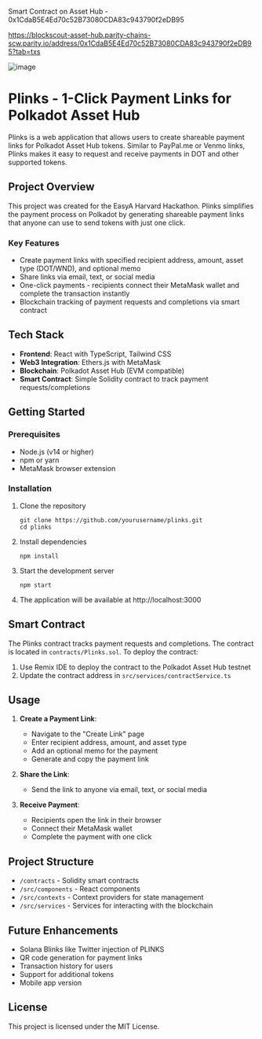 Smart Contract on Asset Hub - 0x1CdaB5E4Ed70c52B73080CDA83c943790f2eDB95

https://blockscout-asset-hub.parity-chains-scw.parity.io/address/0x1CdaB5E4Ed70c52B73080CDA83c943790f2eDB95?tab=txs

![image](https://github.com/user-attachments/assets/20664e20-2bdd-4aef-9b00-a3616935c452)


# Plinks - 1-Click Payment Links for Polkadot Asset Hub

Plinks is a web application that allows users to create shareable payment links for Polkadot Asset Hub tokens. Similar to PayPal.me or Venmo links, Plinks makes it easy to request and receive payments in DOT and other supported tokens.

## Project Overview

This project was created for the EasyA Harvard Hackathon. Plinks simplifies the payment process on Polkadot by generating shareable payment links that anyone can use to send tokens with just one click.

### Key Features

- Create payment links with specified recipient address, amount, asset type (DOT/WND), and optional memo
- Share links via email, text, or social media
- One-click payments - recipients connect their MetaMask wallet and complete the transaction instantly
- Blockchain tracking of payment requests and completions via smart contract

## Tech Stack

- **Frontend**: React with TypeScript, Tailwind CSS
- **Web3 Integration**: Ethers.js with MetaMask
- **Blockchain**: Polkadot Asset Hub (EVM compatible)
- **Smart Contract**: Simple Solidity contract to track payment requests/completions

## Getting Started

### Prerequisites

- Node.js (v14 or higher)
- npm or yarn
- MetaMask browser extension

### Installation

1. Clone the repository
   ```
   git clone https://github.com/yourusername/plinks.git
   cd plinks
   ```

2. Install dependencies
   ```
   npm install
   ```

3. Start the development server
   ```
   npm start
   ```

4. The application will be available at http://localhost:3000

## Smart Contract

The Plinks contract tracks payment requests and completions. The contract is located in `contracts/Plinks.sol`. To deploy the contract:

1. Use Remix IDE to deploy the contract to the Polkadot Asset Hub testnet
2. Update the contract address in `src/services/contractService.ts`

## Usage

1. **Create a Payment Link**:
   - Navigate to the "Create Link" page
   - Enter recipient address, amount, and asset type
   - Add an optional memo for the payment
   - Generate and copy the payment link

2. **Share the Link**:
   - Send the link to anyone via email, text, or social media

3. **Receive Payment**:
   - Recipients open the link in their browser
   - Connect their MetaMask wallet
   - Complete the payment with one click

## Project Structure

- `/contracts` - Solidity smart contracts
- `/src/components` - React components
- `/src/contexts` - Context providers for state management
- `/src/services` - Services for interacting with the blockchain

## Future Enhancements

- Solana Blinks like Twitter injection of PLINKS
- QR code generation for payment links
- Transaction history for users
- Support for additional tokens
- Mobile app version

## License

This project is licensed under the MIT License. 
